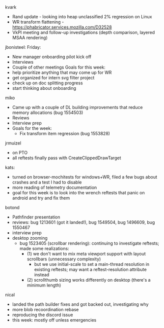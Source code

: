 kvark
  * Rand update - looking into heap unclassified 2% regression on Linux
  * WR transform flattening - https://phabricator.services.mozilla.com/D32528
  * VkPI meeting and follow-up investigations (depth comparison, layered MSAA rendering)


jbonisteel:
Friday:
  * New manager onboarding pilot kick off
  * Interviews   
  * Couple of other  meetings
Goals for this week:
  * help prioritize anything that may come up for WR
  * get organized for intern svg filter project
  * check up on doc splitting progress 
  * start thinking about onboarding  

miko
  * Came up with a couple of DL building improvements that reduce memory allocations (bug 1554503)
  * Reviews
  * Interview prep
  * Goals for the week:
    * Fix transform item regression (bug 1553828)

jrmuizel
  * on PTO
  * all reftests finally pass with CreateClippedDrawTarget

kats:
  * turned on browser-mochitests for windows+WR, filed a few bugs about crashes and a test I had to disable
  * more reading of telemetry documentation
  * goal for this week is to look into the wrench reftests that panic on android and try and fix them

botond
  * Pathfinder presentation 
  * reviews: bug 1213601 (got it landed!), bug 1549504, bug 1496609, bug 1550467
  * interview prep
  * desktop zooming 
    * bug 1523405 (scrollbar rendering): continuing to investigate reftests; made some realizations: 
      * (1) we don't want to mix meta viewport support with layout scrollbars (unnecessary complexity) 
        * but we use initial-scale to set a main-thread resolution in existing reftests; may want a reftest-resolution attribute instead 
      * (2) scrollthumb sizing works differently on desktop (there's a minimum length)

nical
  * landed the path builder fixes and got backed out, investigating why
  * more blob recoordination rebase
  * reproducing the discord issue
  * this week: mostly off unless emergencies

